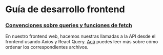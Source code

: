 # Guía de desarrollo frontend

### [Convenciones sobre queries y funciones de fetch](/guias/queries.md)
En nuestro frontend web, hacemos nuestras llamadas a la API desde el frontend usando Axios y React Query. [Acá](/guias/queries.md) puedes leer más sobre cómo ordenar los correspondientes archivos.
